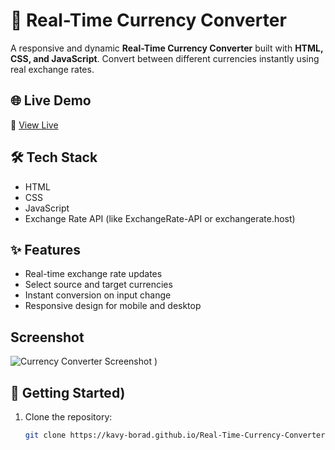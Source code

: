 # 💱 Real-Time Currency Converter

A responsive and dynamic **Real-Time Currency Converter** built with **HTML, CSS, and JavaScript**. Convert between different currencies instantly using real exchange rates.

## 🌐 Live Demo

🔗 [View Live](https://your-live-demo-link) <!-- Replace with your actual hosted link -->

## 🛠️ Tech Stack

- HTML 
- CSS
- JavaScript
- Exchange Rate API (like ExchangeRate-API or exchangerate.host)

## ✨ Features

- Real-time exchange rate updates
- Select source and target currencies
- Instant conversion on input change
- Responsive design for mobile and desktop
 
## Screenshot
![Currency Converter Screenshot](https://github.com/user-attachments/assets/6161ae8a-5cc8-4280-b1e6-cb03d5b8dd12)
) <!-- Add your own screenshot -->

## 🚀 Getting Started)

1. Clone the repository:
   ```bash
   git clone https://kavy-borad.github.io/Real-Time-Currency-Converter/
   
